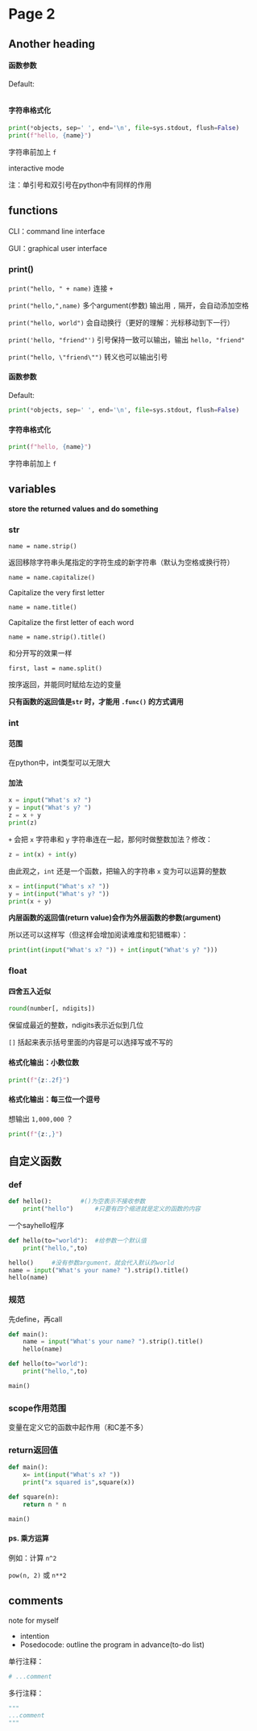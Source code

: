 # Page 2

## Another heading

#### 函数参数

Default: 

```python

```

#### 字符串格式化

```py linenums="1" title="hello" hl_lines="2"
print(*objects, sep=' ', end='\n', file=sys.stdout, flush=False)
print(f"hello, {name}")
```

字符串前加上 `f` 


interactive mode

注：单引号和双引号在python中有同样的作用

## functions

CLI：command line interface

GUI：graphical user interface

### print()

`print("hello, " + name)`  连接 `+`

`print("hello,",name)` 多个argument(参数) 输出用 `,` 隔开，会自动添加空格

`print("hello, world")` 会自动换行（更好的理解：光标移动到下一行）

`print('hello, "friend"')` 引号保持一致可以输出，输出 `hello, "friend"`

`print("hello, \"friend\"")` 转义也可以输出引号

#### 函数参数

Default: 

```python
print(*objects, sep=' ', end='\n', file=sys.stdout, flush=False)
```

#### 字符串格式化

```python
print(f"hello, {name}")
```

字符串前加上 `f` 

## variables

**store the returned values and do something**

### str

`name = name.strip()`

返回移除字符串头尾指定的字符生成的新字符串（默认为空格或换行符）

`name = name.capitalize()`

Capitalize the very first letter

`name = name.title()`

Capitalize the first letter of each word

`name = name.strip().title()`

和分开写的效果一样

`first, last = name.split()`

按序返回，并能同时赋给左边的变量

**只有函数的返回值是`str` 时，才能用 `.func()` 的方式调用**

### int

#### 范围

在python中，int类型可以无限大

#### 加法

```python
x = input("What's x? ")
y = input("What's y? ")
z = x + y
print(z)
```

`+` 会把 `x` 字符串和 `y` 字符串连在一起，那何时做整数加法？修改：

```python
z = int(x) + int(y)
```

由此观之，`int` 还是一个函数，把输入的字符串 `x` 变为可以运算的整数

```python
x = int(input("What's x? "))
y = int(input("What's y? "))
print(x + y)
```

**内层函数的返回值(return value)会作为外层函数的参数(argument)**

所以还可以这样写（但这样会增加阅读难度和犯错概率）：

```python
print(int(input("What's x? ")) + int(input("What's y? ")))
```

### float

#### 四舍五入近似

```python
round(number[, ndigits])
```

保留成最近的整数，ndigits表示近似到几位

`[]` 括起来表示括号里面的内容是可以选择写或不写的

#### 格式化输出：小数位数

```python
print(f"{z:.2f}")
```

#### 格式化输出：每三位一个逗号

想输出 `1,000,000` ？

 ```python
print(f"{z:,}")
 ```

## 自定义函数

### def

```python
def hello():		#()为空表示不接收参数
    print("hello")		#只要有四个缩进就是定义的函数的内容
```

一个sayhello程序

```python
def hello(to="world"):	#给参数一个默认值
    print("hello,",to)

hello()		#没有参数argument，就会代入默认的world
name = input("What's your name? ").strip().title()
hello(name)
```

### 规范

先define，再call

```python
def main():
    name = input("What's your name? ").strip().title()
    hello(name)

def hello(to="world"):
    print("hello,",to)

main()
```

### scope作用范围

变量在定义它的函数中起作用（和C差不多）

### return返回值

```python
def main():
    x= int(input("What's x? "))
    print("x squared is",square(x))

def square(n):
    return n * n

main()
```

 #### ps. 乘方运算

例如：计算 `n^2`

`pow(n, 2)` 或 `n**2`

## comments

note for myself

* intention
* Posedocode: outline the program in advance(to-do list)

单行注释：

```python
# ...comment
```

多行注释：

```python
"""
...comment
"""
```

